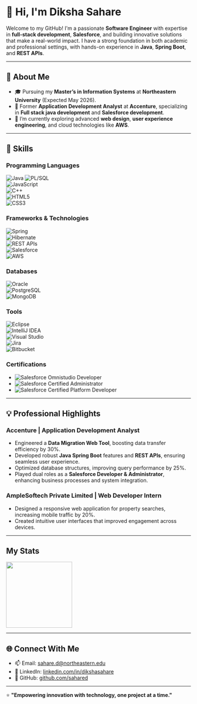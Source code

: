 # 👋 Hi, I'm Diksha Sahare  

Welcome to my GitHub! I'm a passionate **Software Engineer** with expertise in **full-stack development**, **Salesforce**, and building innovative solutions that make a real-world impact. I have a strong foundation in both academic and professional settings, with hands-on experience in **Java**, **Spring Boot**, and **REST APIs**.  

---

## 🌟 About Me  

- 🎓 Pursuing my **Master’s in Information Systems** at **Northeastern University** (Expected May 2026).  
- 💼 Former **Application Development Analyst** at **Accenture**, specializing in **Full stack java development** and **Salesforce development**.  
- 🌱 I’m currently exploring advanced **web design**, **user experience engineering**, and cloud technologies like **AWS**.  

---

## 🚀 Skills  

### **Programming Languages**  
![Java](https://img.shields.io/badge/Java-%23ED8B00.svg?style=for-the-badge&logo=java&logoColor=white)  ![PL/SQL](https://img.shields.io/badge/PL%2FSQL-%234479A1.svg?style=for-the-badge&logo=oracle&logoColor=white)  
![JavaScript](https://img.shields.io/badge/JavaScript-%23F7DF1E.svg?style=for-the-badge&logo=javascript&logoColor=black)  
![C++](https://img.shields.io/badge/C%2B%2B-%2300599C.svg?style=for-the-badge&logo=c%2B%2B&logoColor=white)  
![HTML5](https://img.shields.io/badge/HTML5-%23E34F26.svg?style=for-the-badge&logo=html5&logoColor=white)  
![CSS3](https://img.shields.io/badge/CSS3-%231572B6.svg?style=for-the-badge&logo=css3&logoColor=white)  

### **Frameworks & Technologies**  
![Spring](https://img.shields.io/badge/Spring-%236DB33F.svg?style=for-the-badge&logo=spring&logoColor=white)  
![Hibernate](https://img.shields.io/badge/Hibernate-%23222222.svg?style=for-the-badge&logo=hibernate&logoColor=white)  
![REST APIs](https://img.shields.io/badge/REST%20APIs-%231572B6.svg?style=for-the-badge&logo=api&logoColor=white)  
![Salesforce](https://img.shields.io/badge/Salesforce-%2300A1E0.svg?style=for-the-badge&logo=salesforce&logoColor=white)  
![AWS](https://img.shields.io/badge/AWS-%23FF9900.svg?style=for-the-badge&logo=amazonaws&logoColor=white)  

### **Databases**  
![Oracle](https://img.shields.io/badge/Oracle-%23F80000.svg?style=for-the-badge&logo=oracle&logoColor=white)  
![PostgreSQL](https://img.shields.io/badge/PostgreSQL-%23336791.svg?style=for-the-badge&logo=postgresql&logoColor=white)  
![MongoDB](https://img.shields.io/badge/MongoDB-%2347A248.svg?style=for-the-badge&logo=mongodb&logoColor=white)  

### **Tools**  
![Eclipse](https://img.shields.io/badge/Eclipse-%232C2255.svg?style=for-the-badge&logo=eclipse&logoColor=white)  
![IntelliJ IDEA](https://img.shields.io/badge/IntelliJ%20IDEA-%23000000.svg?style=for-the-badge&logo=intellij-idea&logoColor=white)  
![Visual Studio](https://img.shields.io/badge/Visual%20Studio-%235C2D91.svg?style=for-the-badge&logo=visual-studio&logoColor=white)  
![Jira](https://img.shields.io/badge/Jira-%230052CC.svg?style=for-the-badge&logo=jira&logoColor=white)  
![Bitbucket](https://img.shields.io/badge/Bitbucket-%230047B3.svg?style=for-the-badge&logo=bitbucket&logoColor=white)  

### **Certifications**  
- ![Salesforce Omnistudio Developer](https://img.shields.io/badge/Salesforce-Omnistudio%20Developer-%2300A1E0?style=for-the-badge&logo=salesforce&logoColor=white)  
- ![Salesforce Certified Administrator](https://img.shields.io/badge/Salesforce-Certified%20Administrator-%2300A1E0?style=for-the-badge&logo=salesforce&logoColor=white)  
- ![Salesforce Certified Platform Developer](https://img.shields.io/badge/Salesforce-Certified%20Platform%20Developer-%2300A1E0?style=for-the-badge&logo=salesforce&logoColor=white)  

---

## 💡 Professional Highlights  

### **Accenture | Application Development Analyst**  
- Engineered a **Data Migration Web Tool**, boosting data transfer efficiency by 30%.  
- Developed robust **Java Spring Boot** features and **REST APIs**, ensuring seamless user experience.  
- Optimized database structures, improving query performance by 25%.  
- Played dual roles as a **Salesforce Developer & Administrator**, enhancing business processes and system integration.  

### **AmpleSoftech Private Limited | Web Developer Intern**  
- Designed a responsive web application for property searches, increasing mobile traffic by 20%.  
- Created intuitive user interfaces that improved engagement across devices.  

---

## My Stats
<p>
<a href="https://github.com/Aditya-Pimpalkar">
  <img height="180em" src="https://github-readme-stats-eight-theta.vercel.app/api/top-langs/?username=sahared&theme=radical&layout=compact&exclude_lang=java+r" />
</a>
</p>

---

## 🌐 Connect With Me  

- 📫 Email: [sahare.d@northeastern.edu](mailto:sahare.d@northeastern.edu)  
- 💼 LinkedIn: [linkedin.com/in/dikshasahare](https://in.linkedin.com/in/dikshasahare)  
- 🐙 GitHub: [github.com/sahared](https://github.com/sahared)  

---

⭐️ **"Empowering innovation with technology, one project at a time."**  
